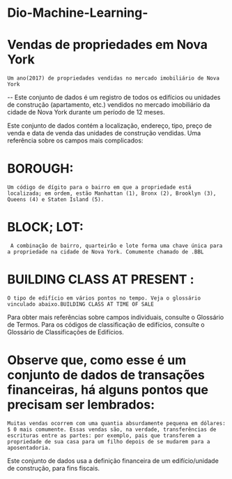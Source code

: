 # Dio-Machine-Learning-

  # Vendas de propriedades em Nova York
    Um ano(2017) de propriedades vendidas no mercado imobiliário de Nova York

-- Este conjunto de dados é um registro de todos os edifícios ou unidades de construção (apartamento, etc.) vendidos no mercado imobiliário da cidade de Nova York durante um período de 12 meses.

  Este conjunto de dados contém a localização, endereço, tipo, preço de venda e data de venda das unidades de construção vendidas. Uma referência sobre os campos mais complicados:

   # BOROUGH:
    Um código de dígito para o bairro em que a propriedade está localizada; em ordem, estão Manhattan (1), Bronx (2), Brooklyn (3), Queens (4) e Staten Island (5).

   # BLOCK; LOT: 
     A combinação de bairro, quarteirão e lote forma uma chave única para a propriedade na cidade de Nova York. Comumente chamado de .BBL

  # BUILDING CLASS AT PRESENT  :
    O tipo de edifício em vários pontos no tempo. Veja o glossário vinculado abaixo.BUILDING CLASS AT TIME OF SALE
Para obter mais referências sobre campos individuais, consulte o Glossário de Termos. Para os códigos de classificação de edifícios, consulte o Glossário de Classificações de Edifícios.

  # Observe que, como esse é um conjunto de dados de transações financeiras, há alguns pontos que precisam ser lembrados:

    Muitas vendas ocorrem com uma quantia absurdamente pequena em dólares: $ 0 mais comumente. Essas vendas são, na verdade, transferências de escrituras entre as partes: por exemplo, pais que transferem a propriedade de sua casa para um filho depois de se mudarem para a aposentadoria.
Este conjunto de dados usa a definição financeira de um edifício/unidade de construção, para fins fiscais. 

```markdown![Graficos](Grafico1.png)
